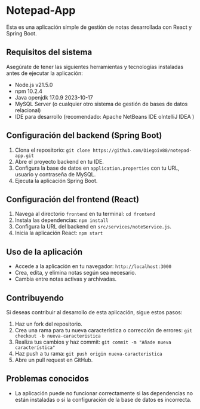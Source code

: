 # Notepad-App

Esta es una aplicación simple de gestión de notas desarrollada con React y Spring Boot.

## Requisitos del sistema

Asegúrate de tener las siguientes herramientas y tecnologías instaladas antes de ejecutar la aplicación:

- Node.js v21.5.0
- npm 10.2.4
- Java openjdk 17.0.9 2023-10-17
- MySQL Server (o cualquier otro sistema de gestión de bases de datos relacional)
- IDE para desarrollo (recomendado: Apache NetBeans IDE oIntelliJ IDEA )

## Configuración del backend (Spring Boot)

1. Clona el repositorio: `git clone https://github.com/Diegoiv88/notepad-app.git`
2. Abre el proyecto backend en tu IDE.
3. Configura la base de datos en `application.properties` con tu URL, usuario y contraseña de MySQL.
4. Ejecuta la aplicación Spring Boot.

## Configuración del frontend (React)

1. Navega al directorio `frontend` en tu terminal: `cd frontend`
2. Instala las dependencias: `npm install`
3. Configura la URL del backend en `src/services/noteService.js`.
4. Inicia la aplicación React: `npm start`

## Uso de la aplicación

- Accede a la aplicación en tu navegador: `http://localhost:3000`
- Crea, edita, y elimina notas según sea necesario.
- Cambia entre notas activas y archivadas.

## Contribuyendo

Si deseas contribuir al desarrollo de esta aplicación, sigue estos pasos:

1. Haz un fork del repositorio.
2. Crea una rama para tu nueva característica o corrección de errores: `git checkout -b nueva-caracteristica`
3. Realiza tus cambios y haz commit: `git commit -m "Añade nueva característica"`
4. Haz push a tu rama: `git push origin nueva-caracteristica`
5. Abre un pull request en GitHub.

## Problemas conocidos

- La aplicación puede no funcionar correctamente si las dependencias no están instaladas o si la configuración de la base de datos es incorrecta.

